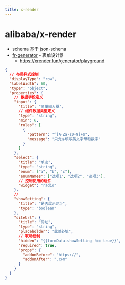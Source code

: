 ```yaml
---
title: x-render
---
```


# alibaba/x-render

- schema 基于 json-schema
- [fr-generator](https://github.com/alibaba/x-render/tree/master/tools/schema-generator) - 表单设计器
  - https://xrender.fun/generator/playground

```json
{
  // 布局样式控制
  "displayType": "row",
  "labelWidth": 60,
  "type": "object",
  "properties": {
    // 数据字段定义
    "input": {
      "title": "简单输入框",
      // 组件数据类型定义
      "type": "string",
      "min": 6,
      "rules": [
        {
          "pattern": "^[A-Za-z0-9]+$",
          "message": "只允许填写英文字母和数字"
        }
      ]
    },
    "select": {
      "title": "单选",
      "type": "string",
      "enum": ["a", "b", "c"],
      "enumNames": ["选项1", "选项2", "选项3"],
      // 控制使用的组件
      "widget": "radio"
    },
    //
    "showSetting": {
      "title": "是否展示网址",
      "type": "boolean"
    },
    "siteUrl": {
      "title": "网址",
      "type": "string",
      "placeholder": "此处必填",
      // 联动控制
      "hidden": "{{formData.showSetting !== true}}",
      "required": true,
      "props": {
        "addonBefore": "https://",
        "addonAfter": ".com"
      }
    }
  }
}
```
